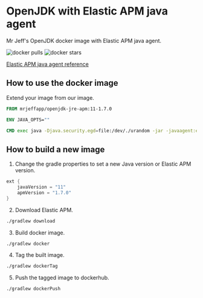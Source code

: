 # OpenJDK with Elastic APM java agent
Mr Jeff's OpenJDK docker image with Elastic APM java agent.

![docker pulls](https://img.shields.io/docker/pulls/mrjeffapp/openjdk-jre-apm.svg?style=plastic)
![docker stars](https://img.shields.io/docker/stars/mrjeffapp/openjdk-jre-apm.svg?style=flat)

[Elastic APM java agent reference](https://www.elastic.co/guide/en/apm/agent/java/current/index.html)

## How to use the docker image
Extend your image from our image. 
```Dockerfile
FROM mrjeffapp/openjdk-jre-apm:11-1.7.0

ENV JAVA_OPTS=""

CMD exec java -Djava.security.egd=file:/dev/./urandom -jar -javaagent:elastic-apm-agent.jar $JAVA_OPTS micro-service.jar
````

## How to build a new image
1. Change the gradle properties to set a new Java version or Elastic APM version.
```gradle
ext {
    javaVersion = "11"
    apmVersion = "1.7.0"
}
```
2. Download Elastic APM.

```bash
./gradlew download

```

3. Build docker image.

```bash
./gradlew docker

```

4. Tag the built image.

```bash
./gradlew dockerTag

```

5. Push the tagged image to dockerhub.

```bash
./gradlew dockerPush

```
